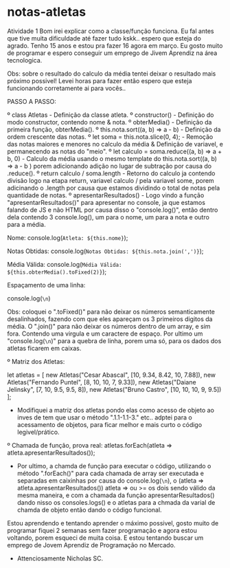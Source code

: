# notas-atletas
Atividade 1
Bom irei explicar como a classe/função funciona. Eu fal antes que tive muita dificuldade até fazer tudo kskk.. espero que esteja do agrado. Tenho 15 anos e estou pra fazer 16 agora em março. Eu gosto muito de programar e espero conseguir um emprego de Jivem Aprendiz na área tecnologica. 

Obs: sobre o resultado do calculo da média tentei deixar o resultado mais próximo possivel! Levei horas para fazer então espero que esteja funcionando corretamente ai para vocês..

PASSO A PASSO:

º class Atletas - Definição da classe atleta.
º constructor() - Definição do modo constructor, contendo nome & nota.
º obterMedia() - Definição da primeira função, obterMedia().
º this.nota.sort((a, b) => a - b) - Definição da ordem crescente das notas.
º let soma = this.nota.slice(0, 4); - Remoção das notas maiores e menores no calculo da média & Definição de variavel, e permanecendo as notas do "meio".
º let calculo = soma.reduce((a, b) => a + b, 0) - Calculo da média usando o mesmo template do this.nota.sort((a, b) => a - b ) porem adicionando adição no lugar de subtração por causa do .reduce().
º return calculo / soma.length - Retorno do calculo ja contendo divisão logo na etapa return, variavel calculo / pela variavel some, porem adicinando o .length por causa que estamos dividindo o total de notas pela quantidade de notas.
º apresentarResultados() - Logo vindo a função "apresentarResultados()" para apresentar no console, ja que estamos falando de JS e não HTML por causa disso o "console.log()", então dentro dela contendo 3 console.log(), um para o nome, um para a nota e outro para a média. 

Nome: 
console.log(`Atleta: ${this.nome}`);

Notas Obtidas:
console.log(`Notas Obtidas: ${this.nota.join(',')}`);

Média Válida:
console.log(`Média Válida: ${this.obterMedia().toFixed(2)}`);

Espaçamento de uma linha:

console.log(`\n`)

Obs: coloquei o ".toFixed()" para não deixar os números semanticamente desalinhados, fazendo com que eles apareçam os 3 primeiros digitos da média. O ".join()" para não deixar os números dentro de um array, e sim fora. Contendo uma virgula e um caractere de espaço. Por ultimo um "console.log(`\n`)" para a quebra de linha, porem uma só, para os dados dos atletas ficarem em caixas.

º Matriz dos Atletas:

let atletas = [
    new Atletas("Cesar Abascal", [10, 9.34, 8.42, 10, 7.88]),
    new Atletas("Fernando Puntel", [8, 10, 10, 7, 9.33]),
    new Atletas("Daiane Jelinsky", [7, 10, 9.5, 9.5, 8]),
    new Atletas("Bruno Castro", [10, 10, 10, 9, 9.5])
];

- Modifiquei a matriz dos atletas pondo elas como acesso de objeto ao inves de tem que usar o método ".1.1-1.1-3." etc.. adptei para o acessamento de objetos, para ficar melhor e mais curto o código legivel/prático. 

º Chamada de função, prova real:
atletas.forEach(atleta => atleta.apresentarResultados());
- Por ultimo, a chamda de função para executar o código, utilizando o método ".forEach()" para cada chamada de array ser executada e separadas em caixinhas por causa do console.log(`\n`), o (atleta => atleta.apresentarResultados()) atleta => ou >= os dois sendo válido da mesma maneira, e com a chamada da função apresentarResultados() dando nisso os consoles.logs() e o atletas para a chmada da varial de chamda de objeto então dando o código funcional. 

Estou aprendendo e tentando aprender o máximo possivel, gosto muito de programar fiquei 2 semanas sem fazer programação e agora estou voltando, porem esqueci de muita coisa. E estou tentando buscar um emprego de Jovem Aprendiz de Programação no Mercado. 

- Attenciosamente Nicholas SC. 


